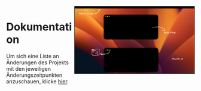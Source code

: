 <!--- To view this file in the right layout, please open https://github.com/TheDesignCraftYT/school-blog/blob/main/documentation/documentation.md -->

<img border="1px white solid" align="right" src="https://github.com/TheDesignCraftYT/school-blog/blob/main/documentation/layout.png?raw=true" width="320" height="180" alt="Layout Image">

# Dokumentation
Um sich eine Liste an Änderungen des Projekts mit den jeweiligen Änderungszeitpunkten anzuschauen, klicke [hier](https://github.com/TheDesignCraftYT/school-blog/commits).
